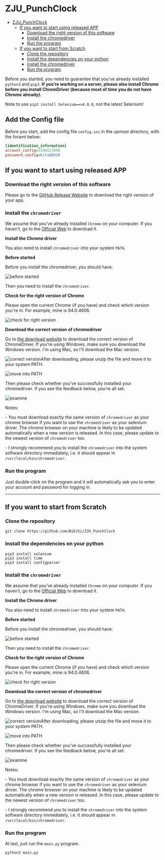 # ZJU_PunchClock

* [ZJU_PunchClock](#zju_punchclock)
   * [If you want to start using released APP](#if-you-want-to-start-using-released-app)
      * [Download the right version of this software](#download-the-right-version-of-this-software)
      * [Install the chromedriver](#install-the-chromedriver)
      * [Run the program](#run-the-program)
   * [If you want to start from Scratch](#if-you-want-to-start-from-scratch)
      * [Clone the repository](#clone-the-repository)
      * [Install the dependencies on your python](#install-the-dependencies-on-your-python)
      * [Install the chromedriver](#install-the-chromedriver-1)
      * [Run the program](#run-the-program-1)

Before you started, you need to guarantee that you’ve already installed `python3` and `pip3`. **If you’re working on a server, please also install Chrome before you install ChromDriver (because most of time you do not have Chrome already).**

Note to use `pip3 install Selenium==v4.0.0`, not the latest Selenium!

## Add the Config file

Before you start, add the config file `config.ini` in the upmost directory, with the foramt below:

```ini
[identification_information]
account_config=3190117890
password_config=Kita@8920
```

## If you want to start using released APP

### Download the right version of this software

Please go to the [GitHub Release Website](https://github.com/BiEchi/ZJU_PunchClock/releases/tag/v1.0) to download the right version of your app.

### Install the `chromedriver`

We assume that you’ve already installed `Chrome` on your computer. If you haven’t, go to the [Official Web](https://www.google.cn/intl/zh-CN/chrome/) to download it.

**Install the Chrome driver**

You also need to install `chromedriver` into your system `PATH`.

**Before started**

Before you install the chromedriver, you should have:

![before started](./images/readme_about/before_started.png)

Then you need to install the `chromedriver`. 

**Check for the right version of Chrome**

Please open the current Chrome (if you have) and check which version you're in. For example, mine is 94.0.4606.

![check for right version](./images/readme_about/check_for_right_version.png)

 **Download the correct version of chromedriver**

Go to [the download website](https://chromedriver.chromium.org/) to download the correct version of ChromeDriver. If you're using Windows, make sure you download the Windows version. I'm using Mac, so I'll download the Mac version.

![correct version](./images/readme_about/correct_version.png)After downloading, please unzip the file and move it to your system PATH.

![move into PATH](./images/readme_about/move_into_path.png)

Then please check whether you've successfully installed your chromedriver. If you see the feedback below, you're all set.

![examine](./images/readme_about/examine.png)

Notes:

\-   You must download exactly the same version of `chromedriver` as your chrome browser if you want to use the `chromedriver` as your selenium driver. The chrome browser on your machine is likely to be updated automatically when a new version is released. In this case, please update to the newest version of `chromedriver` too.

\-   I strongly recommend you to install the `chromedriver` into the system software directory immediately, i.e. it should appear in `/usr/local/bin/chromedriver`.

### Run the program

Just double-click on the program and it will automatically ask you to enter your account and password for logging in.

---



## If you want to start from Scratch

### Clone the repository

```shell
git clone https://github.com/BiEchi/ZJU_PunchClock
```

### Install the dependencies on your python

```shell
pip3 install selenium
pip3 install time
pip3 install configparser
```

### Install the `chromedriver`

We assume that you’ve already installed `Chrome` on your computer. If you haven’t, go to the [Official Web](https://www.google.cn/intl/zh-CN/chrome/) to download it.

**Install the Chrome driver**

You also need to install `chromedriver` into your system `PATH`.

**Before started**

Before you install the chromedriver, you should have:

![before started](./images/readme_about/before_started.png)

Then you need to install the `chromedriver`. 

**Check for the right version of Chrome**

Please open the current Chrome (if you have) and check which version you're in. For example, mine is 94.0.4606.

![check for right version](./images/readme_about/check_for_right_version.png)

 **Download the correct version of chromedriver**

Go to [the download website](https://chromedriver.chromium.org/) to download the correct version of ChromeDriver. If you're using Windows, make sure you download the Windows version. I'm using Mac, so I'll download the Mac version.

![correct version](./images/readme_about/correct_version.png)After downloading, please unzip the file and move it to your system PATH.

![move into PATH](./images/readme_about/move_into_path.png)

Then please check whether you've successfully installed your chromedriver. If you see the feedback below, you're all set.

![examine](./images/readme_about/examine.png)

Notes:

\-   You must download exactly the same version of `chromedriver` as your chrome browser if you want to use the `chromedriver` as your selenium driver. The chrome browser on your machine is likely to be updated automatically when a new version is released. In this case, please update to the newest version of `chromedriver` too.

\-   I strongly recommend you to install the `chromedriver` into the system software directory immediately, i.e. it should appear in `/usr/local/bin/chromedriver`.

### Run the program

At last, just run the `main.py` program.

```shell
python3 main.py
```

